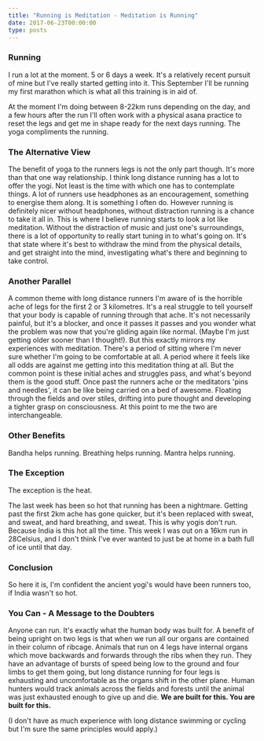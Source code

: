 ```yaml
---
title: "Running is Meditation - Meditation is Running"
date: 2017-06-23T00:00:00
type: posts
---
```

### Running
I run a lot at the moment. 5 or 6 days a week. It's a relatively recent pursuit of mine but I've really started getting into it. This September I'll be running my first marathon which is what all this training is in aid of.

At the moment I'm doing between 8-22km runs depending on the day, and a few hours after the run I'll often work with a physical asana practice to reset the legs and get me in shape ready for the next days running. The yoga compliments the running.
### The Alternative View
The benefit of yoga to the runners legs is not the only part though. It's more than that one way relationship. I think long distance running has a lot to offer the yogi. Not least is the time with which one has to contemplate things. A lot of runners use headphones as an encouragement, something to energise them along. It is something I often do. However running is definitely nicer without headphones, without distraction running is a chance to take it all in. This is where I believe running starts to look a lot like meditation. Without the distraction of music and just one's surroundings, there is a lot of opportunity to really start tuning in to what's going on. It's that state where it's best to withdraw the mind from the physical details, and get straight into the mind, investigating what's there and beginning to take control.
### Another Parallel
A common theme with long distance runners I'm aware of is the horrible ache of legs for the first 2 or 3 kilometres. It's a real struggle to tell yourself that your body is capable of running through that ache. It's not necessarily painful, but it's a blocker, and once it passes it passes and you wonder what the problem was now that you're gliding again like normal. (Maybe I'm just getting older sooner than I thought!). But this exactly mirrors my experiences with meditation. There's a period of sitting where I'm never sure whether I'm going to be comfortable at all. A period where it feels like all odds are against me getting into this meditation thing at all. But the common point is these initial aches and struggles pass, and what's beyond them is the good stuff. Once past the runners ache or the meditators 'pins and needles', it can be like being carried on a bed of awesome. Floating through the fields and over stiles, drifting into pure thought and developing a tighter grasp on consciousness. At this point to me the two are interchangeable.
### Other Benefits
Bandha helps running. Breathing helps running. Mantra helps running.
### The Exception
The exception is the heat.

The last week has been so hot that running has been a nightmare. Getting past the first 2km ache has gone quicker, but it's been replaced with sweat, and sweat, and hard breathing, and sweat. This is why yogis don't run. Because India is this hot all the time. This week I was out on a 16km run in 28Celsius, and I don't think I've ever wanted to just be at home in a bath full of ice until that day.
### Conclusion
So here it is, I'm confident the ancient yogi's would have been runners too, if India wasn't so hot.


### You Can - A Message to the Doubters
Anyone can run. It's exactly what the human body was built for. A benefit of being upright on two legs is that when we run all our organs are contained in their column of ribcage. Animals that run on 4 legs have internal organs which move backwards and forwards through the ribs when they run. They have an advantage of bursts of speed being low to the ground and four limbs to get them going, but long distance running for four legs is exhausting and uncomfortable as the organs shift in the other plane. Human hunters would track animals across the fields and forests until the animal was just exhausted enough to give up and die. <strong>We are built for this. You are built for this.</strong>

(I don't have as much experience with long distance swimming or cycling but I'm sure the same principles would apply.)

